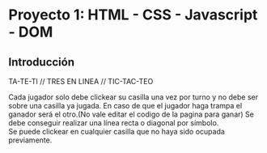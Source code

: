 # Proyecto 1:  HTML - CSS - Javascript - DOM


## **Introducción**

TA-TE-TI // TRES EN LINEA // TIC-TAC-TEO

Cada jugador solo debe clickear su casilla una vez por turno y no debe ser sobre una casilla ya jugada.
En caso de que el jugador haga trampa el ganador será el otro.(No vale editar el codigo de la pagina para ganar)
Se debe conseguir realizar una línea recta o diagonal por símbolo.  
Se puede clickear en cualquier casilla que no haya sido ocupada previamente.
